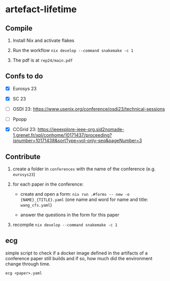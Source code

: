 # artefact-lifetime

## Compile

1. Install Nix and activate flakes

2. Run the workflow `nix develop --command snakemake -c 1`

3. The pdf is at `rep24/main.pdf`


## Confs to do

- [X] Eurosys 23

- [X] SC 23

- [ ] OSDI 23: https://www.usenix.org/conference/osdi23/technical-sessions

- [ ] Ppopp

- [X] CCGrid 23: https://ieeexplore-ieee-org.sid2nomade-1.grenet.fr/xpl/conhome/10171437/proceeding?isnumber=10171438&sortType=vol-only-seq&pageNumber=3


## Contribute

1. create a folder in `conferences` with the name of the conference (e.g. `eurosys23`)

2. for each paper in the conference:

    - create and open a form: `nix run .#forms -- new -o {NAME}_{TITLE}.yaml` (one name and word for name and title: `wang_cfs.yaml`)

    - answer the questions in the form for this paper

3. recompile `nix develop --command snakemake -c 1`

## ecg

simple script to check if a docker image defined in the artifacts of a conference paper still builds and if so, how much did the environment change through time.

```
ecg <paper>.yaml
```

